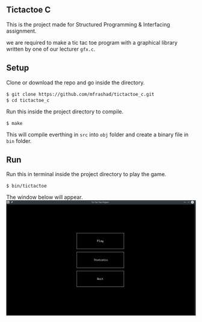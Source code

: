 ## Tictactoe C
This is the project made for Structured Programming & Interfacing assignment.

we are required to make a tic tac toe program with a graphical library written by one of our lecturer `gfx.c`.

## Setup

Clone or download the repo and go inside the directory.
```
$ git clone https://github.com/mfrashad/tictactoe_c.git
$ cd tictactoe_c
```
Run this inside the project directory to compile.
```
$ make
```
This will compile everthing in `src` into `obj` folder and create a binary file in `bin` folder.
## Run
Run this in terminal inside the project directory to play the game.
```
$ bin/tictactoe
```
The window below will appear.
![alt text](https://github.com/mfrashad/tictactoe_c/raw/master//thumbnail.png "Gameplay Images")

